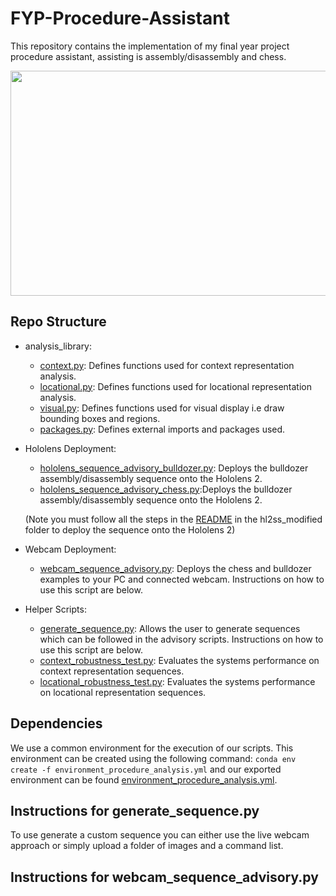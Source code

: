 # FYP-Procedure-Assistant
This repository contains the implementation of my final year project procedure assistant, assisting is assembly/disassembly and chess. 


<p align="center">
    <img src="/showcase/bulldozer_disassemble.gif" width="640" height="360"/> 
</p>


## Repo Structure 
- analysis_library:
    - [context.py](analysis_library/context.py): Defines functions used for context representation analysis.
    - [locational.py](analysis_library/locational.py): Defines functions used for locational representation analysis.
    - [visual.py](analysis_library/visual.py): Defines functions used for visual display i.e draw bounding boxes and regions.
    - [packages.py](analysis_library/packages.py): Defines external imports and packages used.

- Hololens Deployment:
    - [hololens_sequence_advisory_bulldozer.py](hl2ss_modified/viewer/hololens_sequence_advisory_bulldozer.py): Deploys the bulldozer assembly/disassembly sequence onto the Hololens 2. 
    - [hololens_sequence_advisory_chess.py](hl2ss_modified/viewer/hololens_sequence_advisory_chess.py):Deploys the bulldozer assembly/disassembly sequence onto the Hololens 2. 

    (Note you must follow all the steps in the [README](hl2ss_modified/README.md) in the hl2ss_modified folder to deploy the sequence onto the Hololens 2)

- Webcam Deployment:
    - [webcam_sequence_advisory.py](webcam_sequence_advisory.py): Deploys the chess and bulldozer examples to your PC and connected webcam. Instructions on how to use this script are below. 

- Helper Scripts:
    - [generate_sequence.py](generate_sequence.py): Allows the user to generate sequences which can be followed in the advisory scripts. Instructions on how to use this script are below. 
    - [context_robustness_test.py](context_robustness_test.py): Evaluates the systems performance on context representation sequences.
    - [locational_robustness_test.py](locational_robustness_test.py): Evaluates the systems performance on locational representation sequences.

## Dependencies 
We use a common environment for the execution of our scripts. This environment can be created using the following command: 
```conda env create -f environment_procedure_analysis.yml``` and our exported environment can be found [environment_procedure_analysis.yml](environment_procedure_analysis.yml).

## Instructions for generate_sequence.py

To use generate a custom sequence you can either use the live webcam approach or simply upload a folder of images and a command list. 

## Instructions for webcam_sequence_advisory.py
